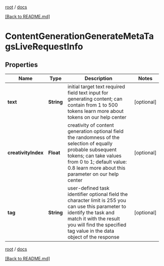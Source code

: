 [root](./../ "root") / [docs](./ "docs")

[[Back to README.md]](./../README.md "[Back to README.md]")

# ContentGenerationGenerateMetaTagsLiveRequestInfo

## Properties

| Name | Type | Description | Notes |
|------------ | ------------- | ------------- | -------------|
|**text** | **String** | initial target text required field text input for generating content; can contain from 1 to 500 tokens learn more about tokens on our help center |  [optional] |
|**creativityIndex** | **Float** | creativity of content generation optional field the randomness of the selection of equally probable subsequent tokens; can take values from 0 to 1; default value: 0.8 learn more about this parameter on our help center |  [optional] |
|**tag** | **String** | user-defined task identifier optional field the character limit is 255 you can use this parameter to identify the task and match it with the result you will find the specified tag value in the data object of the response |  [optional] |

[root](./../ "root") / [docs](./ "docs")

[[Back to README.md]](./../README.md "[Back to README.md]")
